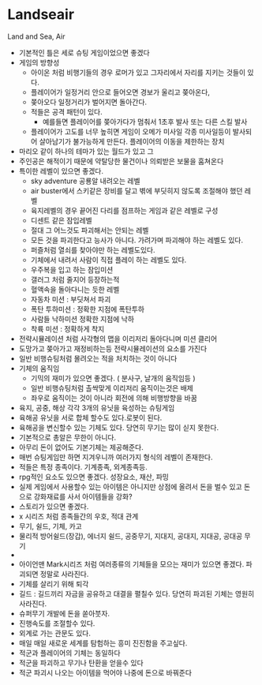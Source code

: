 # Landseair
Land and Sea, Air

- 기본적인 틀은 세로 슈팅 게임이었으면 좋겠다
- 게임의 방향성
    - 아이온 처럼 비행기들의 경우 로머가 있고 그자리에서 자리를 지키는 것들이 있다.
    - 플레이어가 일정거리 안으로 들어오면 경보가 울리고 쫒아온다,
    - 쫒아오다 일정거리가 벌어지면 돌아간다.
    - 적들은 공격 패턴이 있다.
        - 예를들면 플레이어를 쫒아가다가 멈춰서 1초후 발사 또는 다른 스킬 발사
    - 플레이어가 고도를 너무 높히면 게임이 오메가 미사일 각종 미사일등이 발사되어 살아남기가 불가능하게 만든다. 플레이어의 이동을 제한하는 장치
- 마리오 같이 하나의 테마가 있는 월드가 있고 그 
- 주인공은 해적이기 때문에 약탈당한 물건이나 의뢰받은 보물을 훔쳐온다
- 특이한 레벨이 있으면 좋겠다.
    - sky adventure 공룡알 내려오는 레벨
    - air buster에서 스키같은 장비를 달고 벾에 부딧히지 않도록 조절해야 했던 레벨
    - 육지레벨의 경우 끝어진 다리를 점프하는 게임과 같은 레벨로 구성
    - 디센트 같은 잠입레벨
    - 절대 그 어느것도 파괴해서는 안되는 레벨
    - 모든 것을 파괴한다고 능사가 아니다. 가려가며 파괴해야 하는 레벨도 있다.
    - 퍼즐처럼 열쇠를 찾아야만 하는 레벨도있다.
    - 기체에서 내려서 사람이 직접 플레이 하는 레벨도 있다.
    - 우주복을 입고 하는 잠입미션
    - 갤러그 처럼 줄지어 등장하는적
    - 혈액속을 돌아다니는 듯한 레벨
    - 자동차 미션 : 부딧쳐서 파괴
    - 폭탄 투하미션 : 정확한 지점에 폭탄투하
    - 사람들 낙하미션 정확한 지점에 낙하
    - 착륙 미션 : 정확하게 착지
- 전략시뮬레이션 처럼 사각형의 맵을 이리저리 돌아다니며 미션 클리어
- 도망가고 쫒아가고 재정비하는등 전략시뮬레이션의 요소를 가진다
- 일반 비행슈팅처럼 몰려오는 적을 처치하는 것이 아니다
- 기체의 움직임
    - 기믹의 재미가 있으면 좋겠다. ( 분사구, 날개의 움직임등 )
    - 일반 비행슈팅처럼 촐싹맞게 이리저리 움직이는것은 배제
    - 좌우로 움직이는 것이 아니라 회전에 의해 비행방향을 바꿈 
- 육지, 공중, 해상 각각 3개의 유닛을 육성하는 슈팅게임
- 육해공 유닛을 서로 합체 할수도 있다.로봇이 된다.
- 육해공을 변신할수 있는 기체도 있다. 당연히 무기는 많이 싣지 못한다.
- 기본적으로 총알은 무한이 아니다.
- 아무리 돈이 없어도 기본기체는 제공해준다.
- 매번 슈팅게임만 하면 지겨우니까 여러가지 형식의 레벨이 존재한다.
- 적들은 특정 종족이다. 기계종족, 외계종족등.
- rpg적인 요소도 있으면 좋겠다. 성장요소, 재산, 파밍
- 실제 게임에서 사용할수 있는 아이템은 아니지만 상점에 올려서 돈을 벌수 있고 돈으로 강화재료를 사서 아이템들을 강화?
- 스토리가 있으면 좋겠다.
- x 시리즈 처럼 종족들간의 우호, 적대 관계
- 무기, 쉴드, 기체, 카고
- 물리적 방어쉴드(장갑), 에너지 쉴드, 공중무기, 지대지, 공대지, 지대공, 공대공 무기
- 
- 아이언맨 Mark시리즈 처럼 여러종류의 기체들을 모으는 재미가 있으면 좋겠다. 파괴되면 정말로 사라진다.
- 기체를 살리기 위해 퇴각
- 길드 : 길드끼리 자금을 공유하고 대결을 펼칠수 있다. 당연히 파괴된 기체는 영원히 사라진다.
- 슈퍼무기 개발에 돈을 쏟아붓자.
- 진행속도를 조절할수 있다.
- 외계로 가는 관문도 있다. 
- 매일 매일 새로운 세계를 탐험하는 흥미 진진함을 주고싶다.
- 적군과 플레이어의 기체는 동일하다
- 적군을 파괴하고 무기나 탄환을 얻을수 있다
- 적군 파괴시 나오는 아이템을 먹어야 나중에 돈으로 바꿔준다
